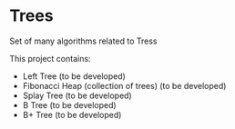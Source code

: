 Trees
==============

Set of many algorithms related to Tress

This project contains:
<ul>
	<li>Left Tree (to be developed)</li>
	<li>Fibonacci Heap (collection of trees) (to be developed)</li>
	<li>Splay Tree (to be developed)</li>
	<li>B Tree (to be developed)</li>
	<li>B+ Tree (to be developed)</li>
</ul>

